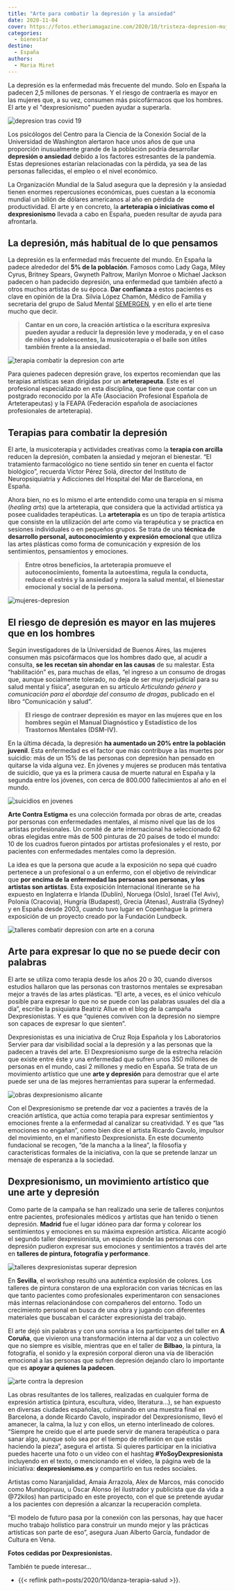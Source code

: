 ```yaml
---
title: "Arte para combatir la depresión y la ansiedad"
date: 2020-11-04
cover: https://fotos.etheriamagazine.com/2020/10/tristeza-depresion-mujres.jpg
categories: 
  - bienestar
destino: 
  - España
authors: 
  - Maria Miret
---
```


La depresión es la enfermedad más frecuente del mundo. Solo en España la padecen 2,5 
millones de personas. Y el riesgo de contraerla es mayor en las mujeres que, a su vez, 
consumen más psicofármacos que los hombres. El arte y el "dexpresionismo" pueden ayudar 
a superarla. 

![depresion tras covid 19](https://fotos.etheriamagazine.com/2020/10/tristeza-depresion-mujres.jpg "La próxima epidemia puede ser la de depresión. © Anthony Tran")

Los psicólogos del Centro para la Ciencia de la Conexión Social de la Universidad de 
Washington alertaron hace unos años de que una proporción inusualmente grande de la 
población podría desarrollar **depresión o ansiedad** debido a los factores estresantes 
de la pandemia. Estas depresiones estarían relacionadas con la pérdida, ya sea de las 
personas fallecidas, el empleo o el nivel económico. 

La Organización Mundial de la Salud asegura que la depresión y la ansiedad tienen 
enormes repercusiones económicas, pues cuestan a la economía mundial un billón de 
dólares americanos al año en pérdida de productividad. El arte y en concreto, la 
**arteterapia o iniciativas como el dexpresionismo** llevada a cabo en España, pueden 
resultar de ayuda para afrontarla. 

## La depresión, más habitual de lo que pensamos

La depresión es la enfermedad más frecuente del mundo. En España la padece alrededor del 
**5% de la población**. Famosos como Lady Gaga, Miley Cyrus, Britney Spears, Gwyneth 
Paltrow, Marilyn Monroe o Michael Jackson padecen o han padecido depresión, una 
enfermedad que también afectó a otros muchos artistas de su época. **Dar confianza** a 
estos pacientes es clave en opinión de la Dra. Silvia López Chamón, Médico de Familia y 
secretaria del grupo de Salud Mental [SEMERGEN](https://www.semergen.es/), y en ello el 
arte tiene mucho que decir. 

> **Cantar en un coro, la creación artística o la escritura expresiva pueden ayudar a 
> reducir la depresión leve y moderada, y en el caso de niños y adolescentes, la 
> musicoterapia o el baile son útiles también frente a la ansiedad.** 

![terapia combatir la depresion con arte](https://fotos.etheriamagazine.com/2020/10/arte-superar-depresion.jpg "Terapias para superar la depresión con arte.")

Para quienes padecen depresión grave, los expertos recomiendan que las terapias 
artísticas sean dirigidas por un **arteterapeuta**. Este es el profesional especializado 
en esta disciplina, que tiene que contar con un postgrado reconocido por la ATe 
(Asociación Profesional Española de Arteterapeutas) y la FEAPA (Federación española de 
asociaciones profesionales de arteterapia). 

## Terapias para combatir la depresión

El arte, la musicoterapia y actividades creativas como la **terapia con arcilla** 
reducen la depresión, combaten la ansiedad y mejoran el bienestar. “El tratamiento 
farmacológico no tiene sentido sin tener en cuenta el factor biológico”, recuerda Víctor 
Pérez Solá, director del Instituto de Neuropsiquiatría y Adicciones del Hospital del Mar 
de Barcelona, en España. 

Ahora bien, no es lo mismo el arte entendido como una terapia en sí misma (_healing 
arts_) que la arteterapia, que considera que la actividad artística ya posee cualidades 
terapéuticas. La **arteterapia** es un tipo de terapia artística que consiste en la 
utilización del arte como vía terapéutica y se practica en sesiones individuales o en 
pequeños grupos. Se trata de una **técnica de desarrollo personal, autoconocimiento y 
expresión emocional** que utiliza las artes plásticas como forma de comunicación y 
expresión de los sentimientos, pensamientos y emociones. 

> **Entre otros beneficios, la arteterapia promueve el autoconocimiento, fomenta la 
> autoestima, regula la conducta, reduce el estrés y la ansiedad y mejora la salud mental, 
> el bienestar emocional y social de la persona.** 

![mujeres-depresion](https://fotos.etheriamagazine.com/2020/10/combatir-depresion-mujeres.jpg "La depresión es más frecuente en las mujeres. © Anthony Tran")

## El riesgo de depresión es mayor en las mujeres que en los hombres

Según investigadores de la Universidad de Buenos Aires, las mujeres consumen más 
psicofármacos que los hombres dado que, al acudir a consulta, **se les recetan sin 
ahondar en las causas** de su malestar. Esta “habilitación” es, para muchas de ellas, 
“el ingreso a un consumo de drogas que, aunque socialmente tolerado, no deja de ser muy 
perjudicial para su salud mental y física”, aseguran en su artículo _Articulando género 
y comunicación para el abordaje del consumo de drogas_, publicado en el libro 
“Comunicación y salud”. 

> **El riesgo de contraer depresión es mayor en las mujeres que en los hombres según el 
> Manual Diagnóstico y Estadístico de los Trastornos Mentales (DSM-IV).** 

En la última década, la depresión **ha aumentado un 20% entre la población juvenil**. 
Esta enfermedad es el factor que más contribuye a las muertes por suicidio: más de un 
15% de las personas con depresión han pensado en quitarse la vida alguna vez. En jóvenes 
y mujeres se producen más tentativa de suicidio, que ya es la primera causa de muerte 
natural en España y la segunda entre los jóvenes, con cerca de 800.000 fallecimientos al 
año en el mundo. 

![suicidios en jovenes](https://fotos.etheriamagazine.com/2020/10/depresion-adolescentes.jpg "La segunda causa de muerte natural entre los jóvenes es el suicidio. © Elijah M. Henderson")

**Arte Contra Estigma** es una colección formada por obras de arte, creadas por personas 
con enfermedades mentales, al mismo nivel que las de los artistas profesionales. Un 
comité de arte internacional ha seleccionado 62 obras elegidas entre más de 500 pinturas 
de 20 países de todo el mundo: 10 de los cuadros fueron pintados por artistas 
profesionales y el resto, por pacientes con enfermedades mentales como la depresión. 

La idea es que la persona que acude a la exposición no sepa qué cuadro pertenece a un 
profesional o a un enfermo, con el objetivo de reivindicar que **por encima de la 
enfermedad las personas son personas, y los artistas son artistas**. Esta exposición 
Internacional itinerante se ha expuesto en Inglaterra e Irlanda (Dublín), Noruega 
(Oslo), Israel (Tel Aviv), Polonia (Cracovia), Hungría (Budapest), Grecia (Atenas), 
Australia (Sydney) y en España desde 2003, cuando tuvo lugar en Copenhague la primera 
exposición de un proyecto creado por la Fundación Lundbeck. 

![talleres combatir depresion con arte en a coruna](https://fotos.etheriamagazine.com/2020/10/taller-dexpresionismo-A-Coruña.jpg "Taller Dexpresionismo en A Coruña.")

## Arte para expresar lo que no se puede decir con palabras

El arte se utiliza como terapia desde los años 20 o 30, cuando diversos estudios 
hallaron que las personas con trastornos mentales se expresaban mejor a través de las 
artes plásticas. “El arte, a veces, es el único vehículo posible para expresar lo que no 
se puede con las palabras usuales del día a día”, escribe la psiquiatra Beatriz Allue en 
el blog de la campaña Dexpresionistas. Y es que “quienes conviven con la depresión no 
siempre son capaces de expresar lo que sienten”. 

Dexpresionistas es una iniciativa de Cruz Roja Española y los Laboratorios Servier para 
dar visibilidad social a la depresión y a las personas que la padecen a través del arte. 
El Dexpresionismo surge de la estrecha relación que existe entre éste y una enfermedad 
que sufren unos 350 millones de personas en el mundo, casi 2 millones y medio en España. 
Se trata de un movimiento artístico que une **arte y depresión** para demostrar que el 
arte puede ser una de las mejores herramientas para superar la enfermedad. 

![obras dexpresionismo alicante](https://fotos.etheriamagazine.com/2020/10/Dexpresionismo-Alicante.jpg "Obra de un taller de Dexpresionismo en Alicante.")

Con el Dexpresionismo se pretende dar voz a pacientes a través de la creación artística, 
que actúa como terapia para expresar sentimientos y emociones frente a la enfermedad al 
canalizar su creatividad. Y es que “las emociones no engañan”, como bien dice el artista 
Ricardo Cavolo, impulsor del movimiento, en el manifiesto Dexpresionista. En este 
documento fundacional se recogen, “de la mancha a la línea”, la filosofía y 
características formales de la iniciativa, con la que se pretende lanzar un mensaje de 
esperanza a la sociedad. 

## Dexpresionismo, un movimiento artístico que une arte y depresión

Como parte de la campaña se han realizado una serie de talleres conjuntos entre 
pacientes, profesionales médicos y artistas que han tenido o tienen depresión. 
**Madrid** fue el lugar idóneo para dar forma y colorear los sentimientos y emociones en 
su máxima expresión artística. Alicante acogió el segundo taller dexpresionista, un 
espacio donde las personas con depresión pudieron expresar sus emociones y sentimientos 
a través del arte en **talleres de pintura, fotografía y performance**. 

![talleres dexpresionistas superar depresion](https://fotos.etheriamagazine.com/2020/10/talleres-sevilla.jpg "pTalleres terapéuticos Dexpresionistas para superar la depresión en Sevilla.")

En **Sevilla**, el workshop resultó una auténtica explosión de colores. Los talleres de 
pintura constaron de una exploración con varias técnicas en las que tanto pacientes como 
profesionales experimentaron con sensaciones más internas relacionándose con compañeros 
del entorno. Todo un crecimiento personal en busca de una obra y jugando con diferentes 
materiales que buscaban el carácter expresionista del trabajo. 

El arte dejó sin palabras y con una sonrisa a los participantes del taller en **A 
Coruña**, que vivieron una transformación interna al dar voz a un colectivo que no 
siempre es visible, mientras que en el taller de **Bilbao**, la pintura, la fotografía, 
el sonido y la expresión corporal dieron una vía de liberación emocional a las personas 
que sufren depresión dejando claro lo importante que es **apoyar a quienes la padecen**. 

![arte contra la depresion](https://fotos.etheriamagazine.com/2020/10/obra-arte-dexpresionismo-depresion.jpg "Obra de arte resultante de un taller Dexpresionismo.")

Las obras resultantes de los talleres, realizadas en cualquier forma de expresión 
artística (pintura, escultura, vídeo, literatura…), se han expuesto en diversas ciudades 
españolas, culminando en una muestra final en Barcelona, a donde Ricardo Cavolo, 
inspirador del Dexpresionismo, llevó el amanecer, la calma, la luz y con ellos, un 
eterno interlineado de colores. “Siempre he creído que el arte puede servir de manera 
terapéutica o para sanar algo, aunque solo sea por el tiempo de reflexión en que estás 
haciendo la pieza”, asegura el artista. Si quieres participar en la iniciativa puedes 
hacerte una foto o un vídeo con el hashtag **#YoSoyDexpresionista** incluyendo en el 
texto, o mencionando en el vídeo, la página web de la iniciativa: **dexpresionismo.es** 
y compartirlo en tus redes sociales. 

Artistas como Naranjalidad, Amaia Arrazola, Alex de Marcos, más conocido como 
Mundopiruuu, u Oscar Alonso (el ilustrador y publicista que da vida a @72kilos) han 
participado en este proyecto, con el que se pretende ayudar a los pacientes con 
depresión a alcanzar la recuperación completa. 

“El modelo de futuro pasa por la conexión con las personas, hay que hacer mucho trabajo 
holístico para construir un mundo mejor y las prácticas artísticas son parte de eso”, 
asegura Juan Alberto García, fundador de Cultura en Vena. 

**Fotos cedidas por Dexpresionistas.** 

También te puede interesar... 

- {{< reflink path=posts/2020/10/danza-terapia-salud >}}.

